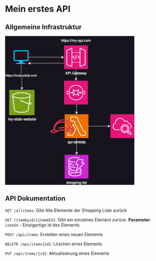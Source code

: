 # Mein erstes API

## Allgemeine Infrastruktur
![](./Infrastructure.png)

## API Dokumentation
`GET /allitems`: Gibt Alle Elemente der Shopping Liste zurück

`GET /itembyid/{itemdId}`: Gibt ein einzelnes Element zurück.
**Parameter**: `itemId` - Einzigartige Id des Elements

`POST /api/items`: Erstellen eines neuen Elements

`DELETE /api/items{id}`: Löschen eines Elements

`PUT /api/items/{id}`: Aktualisierung eines Elements
